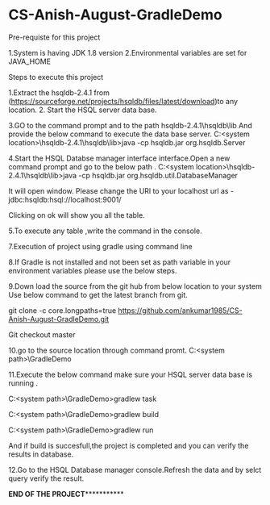 # CS-Anish-August-GradleDemo

Pre-requiste for this project

1.System is having JDK 1.8 version
2.Environmental variables are set for JAVA_HOME


Steps to execute this project

1.Extract the hsqldb-2.4.1  from (https://sourceforge.net/projects/hsqldb/files/latest/download)to any location.
2. Start the HSQL server data base.

3.GO to the command prompt and to the path  hsqldb-2.4.1\hsqldb\lib
  And provide the below command to execute the data base server.
  C:\<system location>\hsqldb-2.4.1\hsqldb\lib>java -cp hsqldb.jar org.hsqldb.Server

4.Start the HSQL Databse manager interface interface.Open a new command prompt and go to the below path . 
C:\<system location>\hsqldb-2.4.1\hsqldb\lib>java -cp hsqldb.jar org.hsqldb.util.DatabaseManager

It will open window.
 Please change the URl to your localhost url as -    jdbc:hsqldb:hsql://localhost:9001/  

Clicking on ok will show you all the table.

5.To execute any table ,write the command in the console.

7.Execution of project using gradle using command line

8.If Gradle is not installed and not been set as path variable in your environment variables please use the below steps.

9.Down load the source from the git hub from below location to your system
Use below command to get the latest branch from git.

git clone -c core.longpaths=true https://github.com/ankumar1985/CS-Anish-August-GradleDemo.git

Git checkout master

10.go to the source location through command promt.
C:\<system path>\GradleDemo

11.Execute the below command make sure your HSQL server data base is running .

C:\<system path>\GradleDemo>gradlew task

C:\<system path>\GradleDemo>gradlew build

C:\<system path>\GradleDemo>gradlew run

And if build is succesfull,the project is completed and you can verify the results in database.

12.Go to the HSQL Database manager console.Refresh the data and by selct query verify the result.

**************************************END OF THE PROJECT*************************************************






 






